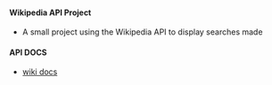 #### Wikipedia API Project
 
- A small project using the Wikipedia API to display searches made

#### API DOCS

- [wiki docs](https://www.mediawiki.org/wiki/API:Main_page)
